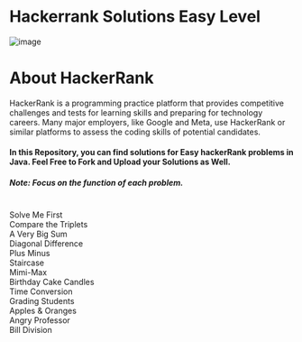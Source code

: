 # Hackerrank Solutions Easy Level
![image](https://github.com/vishkatyan/hackerrank-solutions-problem-solving/assets/82721870/7b38f2a4-e563-4e73-8fe2-b3894b65531d)

# About HackerRank
HackerRank is a programming practice platform that provides competitive challenges and tests for learning skills and preparing for technology careers. Many major employers, like Google and Meta, use HackerRank or similar platforms to assess the coding skills of potential candidates.

<h4>In this Repository, you can find solutions for Easy hackerRank problems in Java. Feel Free to Fork and Upload your Solutions as Well. </h4>
<h5>Note: Focus on the function of each problem.</h5>
<p> </br>
Solve Me First </br>
Compare the Triplets  </br>
A Very Big Sum  </br>
Diagonal Difference  </br>
Plus Minus  </br>
Staircase  </br>
Mimi-Max  </br>
Birthday Cake Candles  </br>
Time Conversion  </br>
Grading Students </br>
Apples & Oranges </br>
Angry Professor  </br>
Bill Division  </br>
</p>
